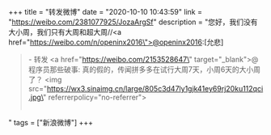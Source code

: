 +++
title = "转发微博"
date = "2020-10-10 10:43:59"
link = "https://weibo.com/2381077925/JozaArgSf"
description = "您好，我们没有大小周，我们只有大周和超大周//<a href=\"https://weibo.com/n/openinx2016\">@openinx2016</a>:[允悲]<br><blockquote> - 转发 <a href=\"https://weibo.com/2153528647\" target=\"_blank\">@程序员那些破事</a>: 真的假的，传闻拼多多在试行大周7天，小周6天的大小周了？ <img src=\"https://wx3.sinaimg.cn/large/805c3d47ly1gjk41ey69rj20ku112qci.jpg\" referrerpolicy=\"no-referrer\"><br><br></blockquote>"
tags = ["新浪微博"]
+++
